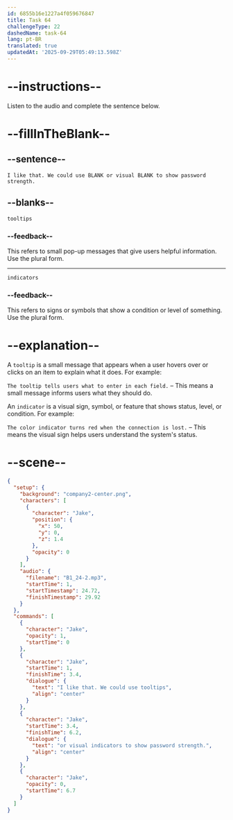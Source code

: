 ```yaml
---
id: 6855b16e1227a4f059676847
title: Task 64
challengeType: 22
dashedName: task-64
lang: pt-BR
translated: true
updatedAt: '2025-09-29T05:49:13.598Z'
---
```


<!-- (Audio) Jake: I like that. We could use tooltips or visual indicators to show password strength. -->

# --instructions--

Listen to the audio and complete the sentence below.

# --fillInTheBlank--

## --sentence--

`I like that. We could use BLANK or visual BLANK to show password strength.`

## --blanks--

`tooltips`

### --feedback--

This refers to small pop-up messages that give users helpful information. Use the plural form.

---

`indicators`

### --feedback--

This refers to signs or symbols that show a condition or level of something. Use the plural form.

# --explanation--

A `tooltip` is a small message that appears when a user hovers over or clicks on an item to explain what it does. For example:

`The tooltip tells users what to enter in each field.` – This means a small message informs users what they should do.

An `indicator` is a visual sign, symbol, or feature that shows status, level, or condition. For example:

`The color indicator turns red when the connection is lost.` – This means the visual sign helps users understand the system's status.

# --scene--

```json
{
  "setup": {
    "background": "company2-center.png",
    "characters": [
      {
        "character": "Jake",
        "position": {
          "x": 50,
          "y": 0,
          "z": 1.4
        },
        "opacity": 0
      }
    ],
    "audio": {
      "filename": "B1_24-2.mp3",
      "startTime": 1,
      "startTimestamp": 24.72,
      "finishTimestamp": 29.92
    }
  },
  "commands": [
    {
      "character": "Jake",
      "opacity": 1,
      "startTime": 0
    },
    {
      "character": "Jake",
      "startTime": 1,
      "finishTime": 3.4,
      "dialogue": {
        "text": "I like that. We could use tooltips",
        "align": "center"
      }
    },
    {
      "character": "Jake",
      "startTime": 3.4,
      "finishTime": 6.2,
      "dialogue": {
        "text": "or visual indicators to show password strength.",
        "align": "center"
      }
    },
    {
      "character": "Jake",
      "opacity": 0,
      "startTime": 6.7
    }
  ]
}
```
